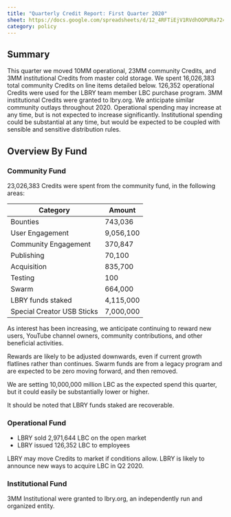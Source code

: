 ```yaml
---
title: "Quarterly Credit Report: First Quarter 2020"
sheet: https://docs.google.com/spreadsheets/d/12_4RFTiEjV1RVdhOOPURa724ZSS8RDBxfnn8MiOvEDQ/edit?usp=sharing
category: policy
---
```

## Summary
This quarter we moved 10MM operational, 23MM community Credits, and 3MM institutional Credits from master cold storage.  We spent 16,026,383 total community Credits on line items detailed below. 126,352 operational Credits were used for the LBRY team member LBC purchase program. 3MM institutional Credits were granted to lbry.org. We anticipate similar community outlays throughout 2020.  Operational spending may increase at any time, but is not expected to increase significantly. Institutional spending could be substantial at any time, but would be expected to be coupled with sensible and sensitive distribution rules.

## Overview By Fund

### Community Fund

23,026,383 Credits were spent from the community fund, in the following areas:

| Category | Amount |
|---|---|
| Bounties | 743,036 |
| User Engagement | 9,056,100 |
| Community Engagement | 370,847 |
| Publishing | 70,100 |
| Acquisition | 835,700 |
| Testing | 100 |
| Swarm | 664,000 |
| LBRY funds staked | 4,115,000 |
| Special Creator USB Sticks | 7,000,000 |

As interest has been increasing, we anticipate continuing to reward new users, YouTube channel owners, community contributions, and other beneficial activities. 

Rewards are likely to be adjusted downwards, even if current growth flatlines rather than continues. Swarm funds are from a legacy program and are expected to be zero moving forward, and then removed.

We are setting 10,000,000 million LBC as the expected spend this quarter, but it could easily be substantially lower or higher.

It should be noted that LBRY funds staked are recoverable.

### Operational Fund

* LBRY sold 2,971,644 LBC on the open market
* LBRY issued 126,352 LBC to employees

LBRY may move Credits to market if conditions allow. LBRY is likely to announce new ways to acquire LBC in Q2 2020.

### Institutional Fund

3MM Institutional were granted to lbry.org, an independently run and organized entity.
